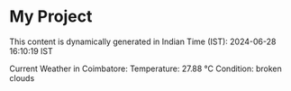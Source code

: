 # My Project

This content is dynamically generated in Indian Time (IST): 2024-06-28 16:10:19 IST


Current Weather in Coimbatore:
Temperature: 27.88 °C
Condition: broken clouds
